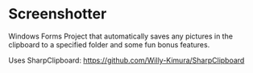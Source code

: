 # Screenshotter
Windows Forms Project that automatically saves any pictures in the clipboard to a specified folder and some fun bonus features.

Uses SharpClipboard: https://github.com/Willy-Kimura/SharpClipboard
